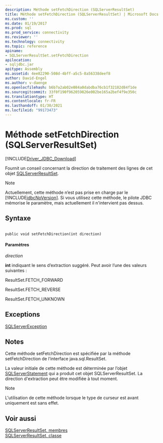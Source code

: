 ```yaml
---
description: Méthode setFetchDirection (SQLServerResultSet)
title: Méthode setFetchDirection (SQLServerResultSet) | Microsoft Docs
ms.custom: ''
ms.date: 01/19/2017
ms.prod: sql
ms.prod_service: connectivity
ms.reviewer: ''
ms.technology: connectivity
ms.topic: reference
apiname:
- SQLServerResultSet.setFetchDirection
apilocation:
- sqljdbc.jar
apitype: Assembly
ms.assetid: 4ee82290-508d-4bff-a5c5-8a56338deef8
author: David-Engel
ms.author: v-daenge
ms.openlocfilehash: b6b7a2ab02e084a0dabdba76cb1f32182d84f1de
ms.sourcegitcommit: 33f0f190f962059826e002be165a2bef4f9e350c
ms.translationtype: HT
ms.contentlocale: fr-FR
ms.lasthandoff: 01/30/2021
ms.locfileid: "99173473"
---
```

# <a name="setfetchdirection-method-sqlserverresultset"></a>Méthode setFetchDirection (SQLServerResultSet)
[!INCLUDE[Driver_JDBC_Download](../../../includes/driver_jdbc_download.md)]

  Fournit un conseil concernant la direction de traitement des lignes de cet objet [SQLServerResultSet](../../../connect/jdbc/reference/sqlserverresultset-class.md).  
  
> [!NOTE]  
>  Actuellement, cette méthode n’est pas prise en charge par le [!INCLUDE[jdbcNoVersion](../../../includes/jdbcnoversion_md.md)]. Si vous utilisez cette méthode, le pilote JDBC mémorise le paramètre, mais actuellement il n'intervient pas dessus.  
  
## <a name="syntax"></a>Syntaxe  
  
```  
  
public void setFetchDirection(int direction)  
```  
  
#### <a name="parameters"></a>Paramètres  
 *direction*  
  
 **int** indiquant le sens d’extraction suggéré. Peut avoir l’une des valeurs suivantes :  
  
 ResultSet.FETCH_FORWARD  
  
 ResultSet.FETCH_REVERSE  
  
 ResultSet.FETCH_UNKNOWN  
  
## <a name="exceptions"></a>Exceptions  
 [SQLServerException](../../../connect/jdbc/reference/sqlserverexception-class.md)  
  
## <a name="remarks"></a>Notes  
 Cette méthode setFetchDirection est spécifiée par la méthode setFetchDirection de l’interface java.sql.ResultSet.  
  
 La valeur initiale de cette méthode est déterminée par l’objet [SQLServerStatement](../../../connect/jdbc/reference/sqlserverstatement-class.md) qui a produit cet objet SQLServerResultSet. La direction d'extraction peut être modifiée à tout moment.  
  
> [!NOTE]  
>  L'utilisation de cette méthode lorsque le type de curseur est avant uniquement est sans effet.  
  
## <a name="see-also"></a>Voir aussi  
 [SQLServerResultSet, membres](../../../connect/jdbc/reference/sqlserverresultset-members.md)   
 [SQLServerResultSet, classe](../../../connect/jdbc/reference/sqlserverresultset-class.md)  
  
  
